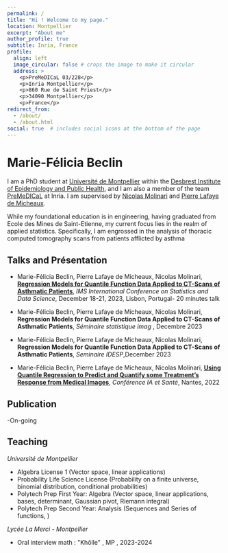 ```yaml
---
permalink: /
title: "Hi ! Welcome to my page."
location: Montpellier
excerpt: "About me"
author_profile: true
subtitle: Inria, France
profile:
  align: left
  image_circular: false # crops the image to make it circular
  address: >
    <p>PreMeDICaL 03/228</p>
    <p>Inria Montpellier</p>
    <p>860 Rue de Saint Priest</p>
    <p>34090 Montpellier</p>
    <p>France</p>
redirect_from: 
  - /about/
  - /about.html
social: true  # includes social icons at the bottom of the page
---
```



Marie-Félicia Beclin
======

I am a PhD student at [Université de Montpellier](https://www.umontpellier.fr/formation) within the [Desbrest Institute of Epidemiology and Public Health](https://idesp.umontpellier.fr/), and I am also a member of the team [PreMeDICaL](https://team.inria.fr/premedical/) at Inria. I am supervised by [Nicolas Molinari](http://n.molinari.free.fr/) and [Pierre Lafaye de Micheaux](https://web.maths.unsw.edu.au/~lafaye/). 

While my foundational education is in engineering, having graduated from Ecole des Mines de Saint-Etienne, my current focus lies in the realm of applied statistics. Specifically, I am engrossed in the analysis of thoracic computed tomography scans from patients afflicted by asthma

## Talks and Présentation 

- Marie-Félicia Beclin, Pierre Lafaye de Micheaux, Nicolas Molinari, [**Regression Models for Quantile Function Data Applied to CT-Scans of Asthmatic Patients**](https://mariefeliciabeclin.github.io/talks/2023-12-talk-2), *IMS International Conference on Statistics and Data Science*, December 18-21, 2023, Lisbon, Portugal- 20 minutes talk

- Marie-Félicia Beclin, Pierre Lafaye de Micheaux, Nicolas Molinari, **Regression Models for Quantile Function Data Applied to CT-Scans of Asthmatic Patients**, *Séminaire statistique imag* , Decembre 2023

- Marie-Félicia Beclin, Pierre Lafaye de Micheaux, Nicolas Molinari, **Regression Models for Quantile Function Data Applied to CT-Scans of Asthmatic Patients**, *Seminaire IDESP*,December 2023

- Marie-Félicia Beclin, Pierre Lafaye de Micheaux, Nicolas Molinari, [**Using Quantile Regression to Predict and Quantify some Treatment’s Response from Medical Images**](https://mariefeliciabeclin.github.io/talks/2022-06-talk-1), *Conférence IA et Santé*, Nantes, 2022
## Publication 

-On-going 

## Teaching

*Université de Montpellier*
- Algebra License 1 (Vector space, linear applications)
- Probability Life Science License (Probability on a finite universe, binomial distribution, conditional probabilities)
- Polytech Prep First Year: Algebra (Vector space, linear applications, bases, determinant, Gaussian pivot, Riemann integral)
- Polytech Prep Second Year: Analysis (Sequences and Series of functions, )

*Lycée La Merci - Montpellier*
- Oral interview math : "Khôlle" , MP , 2023-2024







